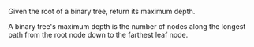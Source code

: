 Given the root of a binary tree, return its maximum depth.

A binary tree's maximum depth is the number of nodes along the longest path from the root node down to the farthest leaf node.


